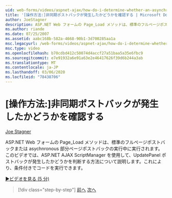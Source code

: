 ```yaml
---
uid: web-forms/videos/aspnet-ajax/how-do-i-determine-whether-an-asynchronous-postback-has-occurred
title: '[操作方法:]非同期ポストバックが発生したかどうかを確認する | Microsoft Docs'
author: JoeStagner
description: ASP.NET Web フォームの Page_Load メソッドは、標準のフルページポストバックまたは asychnronous 部分ページポストバックのいずれかで実行されます。 このビデオの中...
ms.author: riande
ms.date: 07/25/2007
ms.assetid: aabc168b-582a-4668-90b1-3d700285aa1a
msc.legacyurl: /web-forms/videos/aspnet-ajax/how-do-i-determine-whether-an-asynchronous-postback-has-occurred
msc.type: video
ms.openlocfilehash: b70cdbd412c50074d4accf27a51baa5a35e6fbc9
ms.sourcegitcommit: e7e91932a6e91a63e2e46417626f39d6b244a3ab
ms.translationtype: MT
ms.contentlocale: ja-JP
ms.lasthandoff: 03/06/2020
ms.locfileid: "78438706"
---
```

# <a name="how-do-i-determine-whether-an-asynchronous-postback-has-occurred"></a>[操作方法:]非同期ポストバックが発生したかどうかを確認する

[Joe Stagner](https://github.com/JoeStagner)

ASP.NET Web フォームの Page\_Load メソッドは、標準のフルページポストバックまたは asychnronous 部分ページポストバックの実行中に実行されます。 このビデオでは、ASP.NET AJAX ScriptManager を使用して、UpdatePanel ポストバックが発生したかどうかを判断する方法について説明します。これにより、条件付きでコードを実行できます。

[&#9654;ビデオを見る (5 分)](https://channel9.msdn.com/Blogs/ASP-NET-Site-Videos/how-do-i-determine-whether-an-asynchronous-postback-has-occurred)

> [!div class="step-by-step"]
> [前へ](how-do-i-use-javascript-to-refresh-an-aspnet-ajax-updatepanel.md)
> [次へ](how-do-i-use-the-conditional-updatemode-of-the-updatepanel.md)
